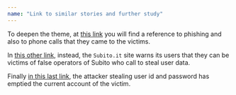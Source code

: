```yaml
---
name: "Link to similar stories and further study"
---
```


To deepen the theme, at [this link](https://www.money.it/Truffa-INPS-bonifico-880-euro-attenzione-false-email-telefonate) you will find a reference to phishing and also to phone calls that they came to the victims.

In [this other link](https://assistenza.subito.it/hc/it/articles/360000743637-Telefonate-FINTO-Operatore-Sito), instead, the `Subito.it` site warns its users that they can be victims of false operators of Subito who call to steal user data.

Finally [in this last link](http://www.modenatoday.it/cronaca/truffa-home-banking-bper-modena-marzo-2019.html), the attacker stealing user id and password has emptied the current account of the victim.